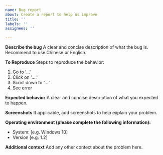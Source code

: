 ```yaml
---
name: Bug report
about: Create a report to help us improve
title: ''
labels: ''
assignees: ''

---
```


**Describe the bug**
A clear and concise description of what the bug is.
Recommend to use Chinese or English.

**To Reproduce**
Steps to reproduce the behavior:
1. Go to '...'
2. Click on '....'
3. Scroll down to '....'
4. See error

**Expected behavior**
A clear and concise description of what you expected to happen.

**Screenshots**
If applicable, add screenshots to help explain your problem.

**Operating environment (please complete the following information):**
 - System: [e.g. Windows 10]
 - Version [e.g. 1.2]

**Additional context**
Add any other context about the problem here.
